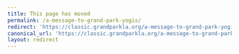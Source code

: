 ```yaml
---
title: This page has moved
permalink: /a-message-to-grand-park-yogis/
redirect: 'https://classic.grandparkla.org/a-message-to-grand-park-yogis/'
canonical_url: 'https://classic.grandparkla.org/a-message-to-grand-park-yogis/'
layout: redirect
---
```

